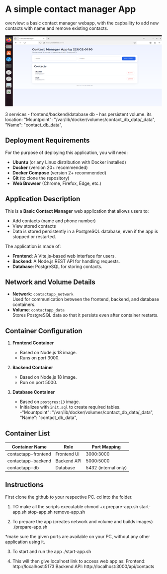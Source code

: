 # A simple contact manager App

overview: a basic contact manager webapp, with the capbaility
to add new contacts with name and remove existing contacts.

![Frontend Screenshot](22UG2-0190_Assignment01/frontend/Frontendimg.png)

3 services - frontend/backend/database
db - has persistent volume. 
its location:
"Mountpoint": "/var/lib/docker/volumes/contact_db_data/_data",
        "Name": "contact_db_data",

## Deployment Requirements
For the purpose of deploying this application, you will need:
- **Ubuntu** (or any Linux distribution with Docker installed)
- **Docker** (version 20+ recommended)
- **Docker Compose** (version 2+ recommended)
- **Git** (to clone the repository)
- **Web Browser** (Chrome, Firefox, Edge, etc.)

## Application Description
This is a **Basic Contact Manager** web application that allows users to:
- Add contacts (name and phone number)
- View stored contacts
- Data is stored persistently in a PostgreSQL database, even if the app is stopped or restarted.

The application is made of:
- **Frontend**: A Vite.js-based web interface for users.
- **Backend**: A Node.js REST API for handling requests.
- **Database**: PostgreSQL for storing contacts.

## Network and Volume Details
- **Network**: `contactapp_network`  
  Used for communication between the frontend, backend, and database containers.
- **Volume**: `contactapp_data`  
  Stores PostgreSQL data so that it persists even after container restarts.

## Container Configuration
1. **Frontend Container**  
   - Based on Node.js 18 image.  
   - Runs on port 3000.  

2. **Backend Container**  
   - Based on Node.js 18 image.  
   - Run on port 5000. 

3. **Database Container**  
   - Based on `postgres:13` image.  
   - Initializes with `init.sql` to create required tables.  
   -"Mountpoint": "/var/lib/docker/volumes/contact_db_data/_data",
        "Name": "contact_db_data",

## Container List
| Container Name            | Role            | Port Mapping        |
|---------------------------|-----------------|---------------------|
| contactapp-frontend       | Frontend UI     | 3000:3000           |
| contactapp-backend        | Backend API     | 5000:5000           |
| contactapp-db             | Database        | 5432 (internal only)|

## Instructions

First clone the github to your respective PC.
cd into the folder.

1. TO make all the scripts executable
chmod +x prepare-app.sh start-app.sh stop-app.sh remove-app.sh 

2. To prepare the app (creates network and volume and builds images)
./prepare-app.sh

*make sure the given ports are available on your PC, without any other application using it. 

3. To start and run the app
./start-app.sh

4. This will then give localhost link to access web app as:
Frontend: http://localhost:5173
Backend API: http://localhost:3000/api/contacts



